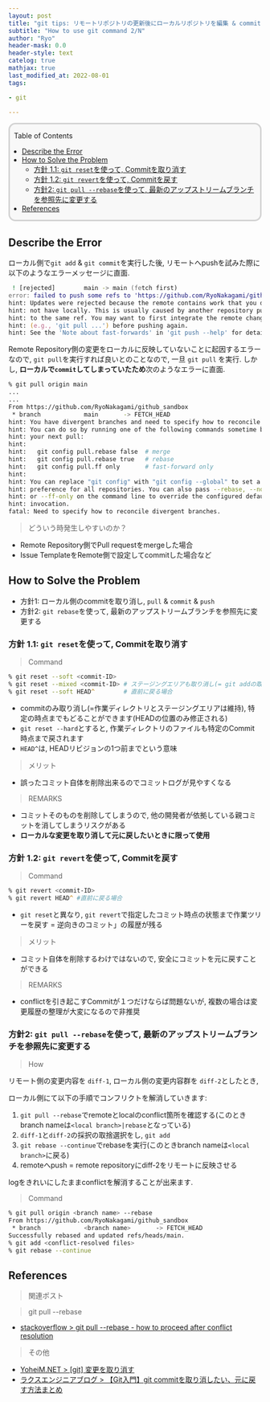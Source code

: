 ```yaml
---
layout: post
title: "git tips: リモートリポジトリの更新後にローカルリポジトリを編集 & commitした場合のエラー対策"
subtitle: "How to use git command 2/N"
author: "Ryo"
header-mask: 0.0
header-style: text
catelog: true
mathjax: true
last_modified_at: 2022-08-01
tags:

- git

---
```


<div style='border-radius: 1em; border-style:solid; border-color:#D3D3D3; background-color:#F8F8F8'>

<p class="h4">&nbsp;&nbsp;Table of Contents</p>

<!-- START doctoc generated TOC please keep comment here to allow auto update -->
<!-- DON'T EDIT THIS SECTION, INSTEAD RE-RUN doctoc TO UPDATE -->

- [Describe the Error](#describe-the-error)
- [How to Solve the Problem](#how-to-solve-the-problem)
  - [方針 1.1: `git reset`を使って, Commitを取り消す](#%E6%96%B9%E9%87%9D-11-git-reset%E3%82%92%E4%BD%BF%E3%81%A3%E3%81%A6-commit%E3%82%92%E5%8F%96%E3%82%8A%E6%B6%88%E3%81%99)
  - [方針 1.2: `git revert`を使って, Commitを戻す](#%E6%96%B9%E9%87%9D-12-git-revert%E3%82%92%E4%BD%BF%E3%81%A3%E3%81%A6-commit%E3%82%92%E6%88%BB%E3%81%99)
  - [方針2: `git pull --rebase`を使って, 最新のアップストリームブランチを参照先に変更する](#%E6%96%B9%E9%87%9D2-git-pull---rebase%E3%82%92%E4%BD%BF%E3%81%A3%E3%81%A6-%E6%9C%80%E6%96%B0%E3%81%AE%E3%82%A2%E3%83%83%E3%83%97%E3%82%B9%E3%83%88%E3%83%AA%E3%83%BC%E3%83%A0%E3%83%96%E3%83%A9%E3%83%B3%E3%83%81%E3%82%92%E5%8F%82%E7%85%A7%E5%85%88%E3%81%AB%E5%A4%89%E6%9B%B4%E3%81%99%E3%82%8B)
- [References](#references)

<!-- END doctoc generated TOC please keep comment here to allow auto update -->


</div>

## Describe the Error

ローカル側で`git add` & `git commit`を実行した後, リモートへpushを試みた際に以下のようなエラーメッセージに直面.

```zsh
 ! [rejected]        main -> main (fetch first)
error: failed to push some refs to 'https://github.com/RyoNakagami/github_sandbox.git'
hint: Updates were rejected because the remote contains work that you do
hint: not have locally. This is usually caused by another repository pushing
hint: to the same ref. You may want to first integrate the remote changes
hint: (e.g., 'git pull ...') before pushing again.
hint: See the 'Note about fast-forwards' in 'git push --help' for details.
```

Remote Repository側の変更をローカルに反映していないことに起因するエラーなので, `git pull`を実行すれば良いとのことなので, 
一旦 `git pull` を実行. しかし, **ローカルで`commit`してしまっていたため**次のようなエラーに直面.

```zsh
% git pull origin main
...
...
From https://github.com/RyoNakagami/github_sandbox
 * branch            main       -> FETCH_HEAD
hint: You have divergent branches and need to specify how to reconcile them.
hint: You can do so by running one of the following commands sometime before
hint: your next pull:
hint: 
hint:   git config pull.rebase false  # merge
hint:   git config pull.rebase true   # rebase
hint:   git config pull.ff only       # fast-forward only
hint: 
hint: You can replace "git config" with "git config --global" to set a default
hint: preference for all repositories. You can also pass --rebase, --no-rebase,
hint: or --ff-only on the command line to override the configured default per
hint: invocation.
fatal: Need to specify how to reconcile divergent branches.
```

> どういう時発生しやすいのか？

- Remote Repository側でPull requestをmergeした場合
- Issue TemplateをRemote側で設定してcommitした場合など

## How to Solve the Problem

- 方針1: ローカル側のcommitを取り消し, `pull` & `commit` & `push`
- 方針2: `git rebase`を使って, 最新のアップストリームブランチを参照先に変更する


### 方針 1.1: `git reset`を使って, Commitを取り消す

> Command

```zsh
% git reset --soft <commit-ID>
% git reset --mixed <commit-ID> # ステージングエリアも取り消し(= git addの取り消し)
% git reset --soft HEAD^        # 直前に戻る場合
```

- commitのみ取り消し(=作業ディレクトリとステージングエリアは維持), 特定の時点までもどることができます(HEADの位置のみ修正される)
- `git reset --hard`とすると, 作業ディレクトリのファイルも特定のCommit時点まで戻されます
- `HEAD^`は, HEADリビジョンの1つ前までという意味

> メリット

- 誤ったコミット自体を削除出来るのでコミットログが見やすくなる

> REMARKS

- コミットそのものを削除してしまうので, 他の開発者が依拠している親コミットを消してしまうリスクがある
- **ローカルな変更を取り消して元に戻したいときに限って使用**


### 方針 1.2: `git revert`を使って, Commitを戻す

> Command

```zsh
% git revert <commit-ID>
% git revert HEAD^ #直前に戻る場合
```

- `git reset`と異なり, `git revert`で指定したコミット時点の状態まで作業ツリーを戻す = 逆向きのコミット」の履歴が残る

> メリット

- コミット自体を削除するわけではないので, 安全にコミットを元に戻すことができる

> REMARKS

- conflictを引き起こすCommitが１つだけならば問題ないが, 複数の場合は変更履歴の整理が大変になるので非推奨


### 方針2: `git pull --rebase`を使って, 最新のアップストリームブランチを参照先に変更する

> How

リモート側の変更内容を `diff-1`, ローカル側の変更内容群を `diff-2`としたとき, 

ローカル側にて以下の手順でコンフリクトを解消していきます: 

1. `git pull --rebase`でremoteとlocalのconflict箇所を確認する(このときbranch nameは`<local branch>|rebase`となっている)
2. `diff-1`と`diff-2`の採択の取捨選択をし, `git add`
3. `git rebase --continue`でrebaseを実行(このときbranch nameは`<local branch>`に戻る)
4. remoteへpush = remote repositoryにdiff-2をリモートに反映させる

logをきれいにしたままconflictを解消することが出来ます.


> Command

```zsh
% git pull origin <branch name> --rebase
From https://github.com/RyoNakagami/github_sandbox
 * branch            <branch name>       -> FETCH_HEAD
Successfully rebased and updated refs/heads/main.
% git add <conflict-resolved files>
% git rebase --continue
```


## References

> 関連ポスト


> git pull --rebase

- [stackoverflow > git pull --rebase - how to proceed after conflict resolution](https://stackoverflow.com/questions/30119874/git-pull-rebase-how-to-proceed-after-conflict-resolution)


> その他

- [YoheiM.NET > [git] 変更を取り消す](https://www.yoheim.net/blog.php?q=20140201)
- [ラクスエンジニアブログ > 【Git入門】git commitを取り消したい、元に戻す方法まとめ](https://tech-blog.rakus.co.jp/entry/20210528/git#reset%E3%81%A7%E3%82%B3%E3%83%9F%E3%83%83%E3%83%88%E3%82%92%E5%8F%96%E3%82%8A%E6%B6%88%E3%81%97%E3%81%A6%E3%81%AA%E3%81%8B%E3%81%A3%E3%81%9F%E3%81%93%E3%81%A8%E3%81%99%E3%82%8B)
